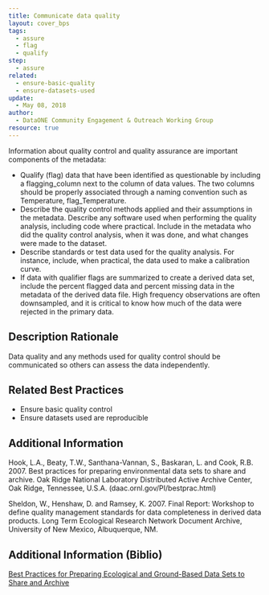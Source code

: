 ```yaml
---
title: Communicate data quality
layout: cover_bps
tags:
  - assure
  - flag
  - qualify
step:
  - assure
related:
  - ensure-basic-quality
  - ensure-datasets-used
update:
  - May 08, 2018
author:
  - DataONE Community Engagement & Outreach Working Group
resource: true
---
```




Information about quality control and quality assurance are important components of the metadata:

- Qualify (flag) data that have been identified as questionable by including a flagging_column next to the column of data values. The two columns should be properly associated through a naming convention such as Temperature, flag_Temperature.
- Describe the quality control methods applied and their assumptions in the metadata. Describe any software used when performing the quality analysis, including code where practical. Include in the metadata who did the quality control analysis, when it was done, and what changes were made to the dataset.
- Describe standards or test data used for the quality analysis. For instance, include, when practical, the data used to make a calibration curve.
- If data with qualifier flags are summarized to create a derived data set, include the percent flagged data and percent missing data in the metadata of the derived data file. High frequency observations are often downsampled, and it is critical to know how much of the data were rejected in the primary data.

## Description Rationale

Data quality and any methods used for quality control should be communicated so others can assess the data independently.

## Related Best Practices
- Ensure basic quality control
- Ensure datasets used are reproducible

## Additional Information

Hook, L.A., Beaty, T.W., Santhana-Vannan, S., Baskaran, L. and Cook, R.B. 2007. Best practices for preparing environmental data sets to share and archive. Oak Ridge National Laboratory Distributed Active Archive Center, Oak Ridge, Tennessee, U.S.A. (daac.ornl.gov/PI/bestprac.html)

Sheldon, W., Henshaw, D. and Ramsey, K. 2007. Final Report: Workshop to define quality management standards for data completeness in derived data products. Long Term Ecological Research Network Document Archive, University of New Mexico, Albuquerque, NM.

## Additional Information (Biblio)

[Best Practices for Preparing Ecological and Ground-Based Data Sets to Share and Archive](https://www.dataone.org/content/best-practices-preparing-ecological-and-ground-based-data-sets-share-and-archive)
